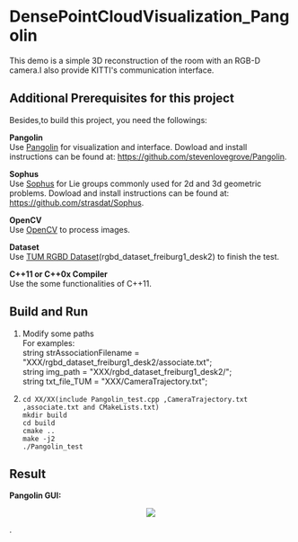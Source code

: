 # DensePointCloudVisualization_Pangolin
This demo is a simple 3D reconstruction of the room with an RGB-D camera.I also provide KITTI's communication interface.

## Additional Prerequisites for this project  
Besides,to build this project, you need the followings:  

**Pangolin**  
Use [Pangolin](https://github.com/stevenlovegrove/Pangolin) for visualization and interface. 
Dowload and install instructions can be found at: https://github.com/stevenlovegrove/Pangolin.

**Sophus**  
Use [Sophus](https://github.com/strasdat/Sophus) for Lie groups commonly used for 2d and 3d geometric problems. 
Dowload and install instructions can be found at: https://github.com/strasdat/Sophus.

**OpenCV**  
Use [OpenCV](http://opencv.org) to process images.

**Dataset**  
Use [TUM RGBD Dataset](https://vision.in.tum.de/data/datasets/rgbd-dataset/download#)(rgbd_dataset_freiburg1_desk2) to finish the test.

**C++11 or C++0x Compiler**  
Use the some functionalities of C++11.

## Build and Run
1. Modify some paths  
   For examples:  
   string strAssociationFilename = "XXX/rgbd_dataset_freiburg1_desk2/associate.txt";  
   string img_path = "XXX/rgbd_dataset_freiburg1_desk2/";  
   string txt_file_TUM = "XXX/CameraTrajectory.txt";  
2. ```
   cd XX/XX(include Pangolin_test.cpp ,CameraTrajectory.txt ,associate.txt and CMakeLists.txt)  
   mkdir build  
   cd build  
   cmake ..  
   make -j2  
   ./Pangolin_test
   ```
   
## Result
**Pangolin GUI:**
<div align=center>  
  
![](https://github.com/TianQi-777/DensePointCloudVisualization_Pangolin/blob/master/Images/1.png)
</div>.
